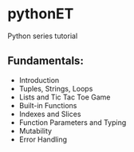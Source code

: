 # pythonET

Python series tutorial

## Fundamentals:

- Introduction
- Tuples, Strings, Loops
- Lists and Tic Tac Toe Game
- Built-in Functions
- Indexes and Slices
- Function Parameters and Typing
- Mutability
- Error Handling

